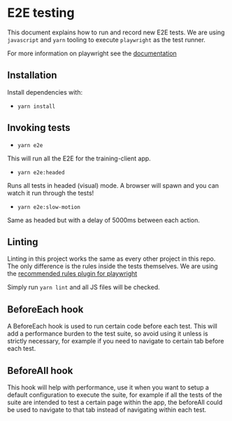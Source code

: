 # E2E testing

This document explains how to run and record new E2E tests. We are using `javascript` and `yarn` tooling to execute `playwright` as the test runner.

For more information on playwright see the [documentation](https://playwright.dev/docs/intro)

## Installation

Install dependencies with:

- `yarn install`

## Invoking tests

- `yarn e2e`

This will run all the E2E for the training-client app.

- `yarn e2e:headed`

Runs all tests in headed (visual) mode. A browser will spawn and you can watch it run through the tests!

- `yarn e2e:slow-motion`

Same as headed but with a delay of 5000ms between each action.

## Linting

Linting in this project works the same as every other project in this repo. The only difference is the rules inside the tests themselves. We are using the [recommended rules plugin for playwright](https://github.com/playwright-community/eslint-plugin-playwright)

Simply run `yarn lint` and all JS files will be checked.

## BeforeEach hook

A BeforeEach hook is used to run certain code before each test. This will add a performance burden to the test suite, so avoid using it unless is strictly necessary, for example if you need to navigate to certain tab before each test.

## BeforeAll hook

This hook will help with performance, use it when you want to setup a default configuration to execute the suite, for example if all the tests of the suite are intended to test a certain page within the app, the beforeAll could be used to navigate to that tab instead of navigating within each test.
